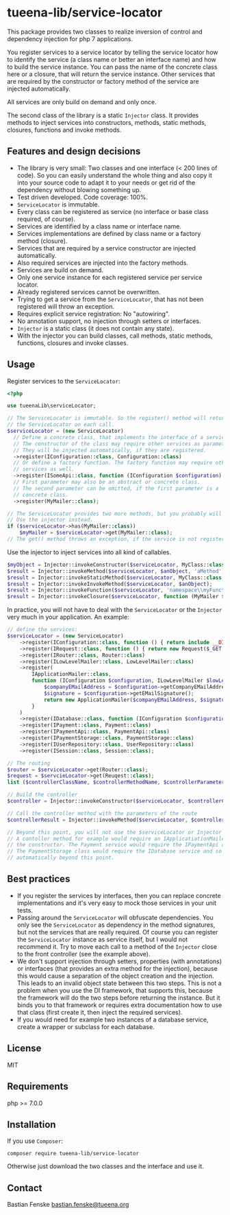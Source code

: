 tueena-lib/service-locator
==========================
This package provides two classes to realize inversion of control and dependency injection for php 7
applications.

You register services to a service locator by telling the service locator how to identify the service
(a class name or better an interface name) and how to build the service instance. You can pass the
name of the concrete class here or a closure, that will return the service instance. Other services
that are required by the constructor or factory method of the service are injected automatically.

All services are only build on demand and only once.

The second class of the library is a static `Injector` class. It provides methods to inject
services into constructors, methods, static methods, closures, functions and invoke methods.

Features and design decisions
-----------------------------
* The library is very small: Two classes and one interface (< 200 lines of code). So you 
can easily understand the whole thing and also copy it into your source code to adapt it to
your needs or get rid of the dependency without blowing something up.
* Test driven developed. Code coverage: 100%.
* `ServiceLocator` is immutable.
* Every class can be registered as service (no interface or base class required, of course).
* Services are identified by a class name or interface name.
* Services implementations are defined by class name or a factory method (closure).
* Services that are required by a service constructor are injected automatically.
* Also required services are injected into the factory methods.
* Services are build on demand.
* Only one service instance for each registered service per service locator.
* Already registered services cannot be overwritten.
* Trying to get a service from the `ServiceLocator`, that has not been registered will
throw an exception.
* Requires explicit service registration: No "autowiring".
* No annotation support, no injection through setters or interfaces.
* `Injector` is a static class (it does not contain any state).
* With the injector you can build classes, call methods, static methods, functions, closures and 
invoke classes.

Usage
-----
Register services to the `ServiceLocator`:

```php
<?php

use tueenaLib\serviceLocator;

// The ServiceLocator is immutable. So the register() method will return a new instance of
// the ServiceLocator on each call.
$serviceLocator = (new ServiceLocator)
  // Define a concrete class, that implements the interface of a service.
  // The constructor of the class may require other services as parameters.
  // They will be injected automatically, if they are registered.
  ->register(IConfiguration::class, Configuration::class)
  // Or define a factory function. The factory function may require other
  // services as well.
  ->register(ISomeApi::class, function (IConfiguration $configuration) { return new SomeApi($configuration->getApiKey()); })
  // First parameter may also be an abstract or concrete class.
  // The second parameter can be omitted, if the first parameter is a
  // concrete class.
  ->register(MyMailer::class);

// The ServiceLocator provides two more methods, but you probably will never use them.
// Use the injector instead.
if ($serviceLocator->has(MyMailer::class))
	$myMailer = $serviceLocator->get(MyMailer::class);
// The get() method throws an exception, if the service is not registered.
```

Use the injector to inject services into all kind of callables.

```php
$myObject = Injector::invokeConstructor($serviceLocator, MyClass::class);
$result = Injector::invokeMethod($serviceLocator, $anObject, 'aMethod');
$result = Injector::invokeStaticMethod($serviceLocator, MyClass::class, 'aStaticMethod');
$result = Injector::invokeInvokeMethod($serviceLocator, $anObject);
$result = Injector::invokeFunction($serviceLocator, 'namespace\\myFunction');
$result = Injector::invokeClosure($serviceLocator, function (MyMailer $mailer) { $mailer->sendSomeMessage(); });
```

In practice, you will not have to deal with the `ServiceLocator` or the `Injector` very much in your
application. An example:

```php
// define the services:
$serviceLocator = (new ServiceLocator)
    ->register(IConfiguration::class, function () { return include __DIR__ . '/../configuration/local.php'; })
    ->register(IRequest::class, function () { return new Request($_GET, $_POST, ...); }
    ->register(IRouter::class, Router::class)
    ->register(ILowLevelMailer::class, LowLevelMailer::class)
    ->register(
        IApplicationMailer::class,
        function (IConfiguration $configuration, ILowLevelMailer $lowLevelMailer) {
            $companyEMailAddress = $configuration->getCompanyEMailAddress();
            $signature = $configuration->getEMailSignature();
            return new ApplicationMailer($companyEMailAddress, $signature, $lowLevelMailer);
        }
    )
    ->register(IDatabase::class, function (IConfiguration $configuration) { return new Database($configuration->getDsn()); })
    ->register(IPayment::class, Payment::class)
    ->register(IPaymentApi::class, PaymentApi::class)
    ->register(IPaymentStorage::class, PaymentStorage::class)
    ->register(IUserRepository::class, UserRepository::class)
    ->register(ISession::class, Session::class);

// The routing
$router = $serviceLocator->get(Router::class);
$request = $servcieLocator->get(Reuqest::class);
list ($controllerClassName, $controllerMethodName, $controllerParameters) = $router->resolve($request);

// Build the controller
$controller = Injector::invokeConstructor($serviceLocator, $controllerClassName);

// Call the controller method with the parameters of the route
$controllerResult = Injector::invokeMethod($servcieLocator, $controller, $controllerMethodName);

// Beyond this point, you will not use the $serviceLocator or Injector anymore.
// A contoller method for example would require an IApplicatiationMailer and an IPayment service in
// the constructor. The Payment service would require the IPaymentApi and the IPaymentStorage service.
// The PaymentStorage class would require the IDatabase service and so on. But this all is resolved
// automatically beyond this point.
```

Best practices
--------------
* If you register the services by interfaces, then you can replace concrete
 implementations and it's very easy to mock those services in your unit tests.
* Passing around the `ServiceLocator` will obfuscate dependencies. You only see the 
 `ServiceLocator` as dependency in the method signatures, but not the services 
 that are really required. Of course you can register the `ServiceLocator` instance
 as service itself, but I would not recommend it. Try to move each call to a method
 of the `Injector` close to the front controller (see the example above).
* We don't support injection through setters, properties (with annotations) or
 interfaces (that provides an extra method for the injection), because this would cause
 a separation of the object creation and the injection. This leads to an invalid
 object state between this two steps. This is not a problem when you use the DI
 framework, that supports this, because the framework will do the two steps before
 returning the instance. But it binds you to that framework or requires extra
 documentation how to use that class (first create it, then inject the required
 services).
* If you would need for example two instances of a database service, create a wrapper
 or subclass for each database.

License
-------
MIT

Requirements
------------
php >= 7.0.0

Installation
------------
If you use `Composer`:
```
composer require tueena-lib/service-locator
```
Otherwise just download the two classes and the interface and use it.

Contact
-------
Bastian Fenske <bastian.fenske@tueena.org>

